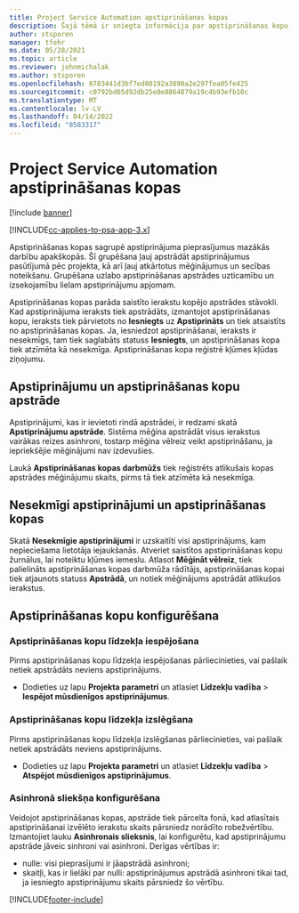 ```yaml
---
title: Project Service Automation apstiprināšanas kopas
description: Šajā tēmā ir sniegta informācija par apstiprināšanas kopu, pieprasījumiem un šo darbību apakškopām.
author: stsporen
manager: tfehr
ms.date: 05/28/2021
ms.topic: article
ms.reviewer: johnmichalak
ms.author: stsporen
ms.openlocfilehash: 0783441d3bf7ed80192a3890a2e297fea05fe425
ms.sourcegitcommit: c0792bd65d92db25e0e8864879a19c4b93efb10c
ms.translationtype: MT
ms.contentlocale: lv-LV
ms.lasthandoff: 04/14/2022
ms.locfileid: "8583317"
---
```

# <a name="approval-sets-in-project-service-automation"></a>Project Service Automation apstiprināšanas kopas

[!include [banner](../includes/psa-now-project-operations.md)]

[!INCLUDE[cc-applies-to-psa-app-3.x](../includes/cc-applies-to-psa-app-3x.md)]

Apstiprināšanas kopas sagrupē apstiprinājuma pieprasījumus mazākās darbību apakškopās. Šī grupēšana ļauj apstrādāt apstiprinājumus pasūtījumā pēc projekta, kā arī ļauj atkārtotus mēģinājumus un secības noteikšanu. Grupēšana uzlabo apstiprināšanas apstrādes uzticamību un izsekojamību lielam apstiprinājumu apjomam.

Apstiprināšanas kopas parāda saistīto ierakstu kopējo apstrādes stāvokli. Kad apstiprinājuma ieraksts tiek apstrādāts, izmantojot apstiprināšanas kopu, ieraksts tiek pārvietots no **Iesniegts** uz **Apstiprināts** un tiek atsaistīts no apstiprināšanas kopas. Ja, iesniedzot apstiprināšanai, ieraksts ir nesekmīgs, tam tiek saglabāts statuss **Iesniegts**, un apstiprināšanas kopa tiek atzīmēta kā nesekmīga. Apstiprināšanas kopa reģistrē kļūmes kļūdas ziņojumu.

## <a name="processing-approvals-and-approval-sets"></a>Apstiprinājumu un apstiprināšanas kopu apstrāde
Apstiprinājumi, kas ir ievietoti rindā apstrādei, ir redzami skatā **Apstiprinājumu apstrāde**. Sistēma mēģina apstrādāt visus ierakstus vairākas reizes asinhroni, tostarp mēģina vēlreiz veikt apstiprināšanu, ja iepriekšējie mēģinājumi nav izdevušies.

Laukā **Apstiprināšanas kopas darbmūžs** tiek reģistrēts atlikušais kopas apstrādes mēģinājumu skaits, pirms tā tiek atzīmēta kā nesekmīga.

## <a name="failed-approvals-and-approval-sets"></a>Nesekmīgi apstiprinājumi un apstiprināšanas kopas
Skatā **Nesekmīgie apstiprinājumi** ir uzskaitīti visi apstiprinājums, kam nepieciešama lietotāja iejaukšanās. Atveriet saistītos apstiprināšanas kopu žurnālus, lai noteiktu kļūmes iemeslu.
Atlasot **Mēģināt vēlreiz**, tiek palielināts apstiprināšanas kopas darbmūža rādītājs, apstiprināšanas kopai tiek atjaunots statuss **Apstrādā**, un notiek mēģinājums apstrādāt atlikušos ierakstus.

## <a name="configure-approval-sets"></a>Apstiprināšanas kopu konfigurēšana

###  <a name="enable-the-approval-sets-feature"></a>Apstiprināšanas kopu līdzekļa iespējošana
Pirms apstiprināšanas kopu līdzekļa iespējošanas pārliecinieties, vai pašlaik netiek apstrādāts neviens apstiprinājums.

- Dodieties uz lapu **Projekta parametri** un atlasiet **Līdzekļu vadība** > **Iespējot mūsdienīgos apstiprinājumus**.

### <a name="turn-off-the-approval-sets-feature"></a>Apstiprināšanas kopu līdzekļa izslēgšana
Pirms apstiprināšanas kopu līdzekļa izslēgšanas pārliecinieties, vai pašlaik netiek apstrādāts neviens apstiprinājums.

- Dodieties uz lapu **Projekta parametri** un atlasiet **Līdzekļu vadība** > **Atspējot mūsdienīgos apstiprinājumus**.

### <a name="configuring-the-asynchronous-threshold"></a>Asinhronā sliekšņa konfigurēšana 
Veidojot apstiprināšanas kopas, apstrāde tiek pārcelta fonā, kad atlasītais apstiprināšanai izvēlēto ierakstu skaits pārsniedz norādīto robežvērtību. Izmantojiet lauku **Asinhronais slieksnis**, lai konfigurētu, kad apstiprinājumu apstrāde jāveic sinhroni vai asinhroni.
Derīgas vērtības ir:

  - nulle: visi pieprasījumi ir jāapstrādā asinhroni; 
  - skaitļi, kas ir lielāki par nulli: apstiprinājumus apstrādā asinhroni tikai tad, ja iesniegto apstiprinājumu skaits pārsniedz šo vērtību.

[!INCLUDE[footer-include](../includes/footer-banner.md)]
